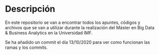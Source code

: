 # Descripción

En este repositorio se van a encontrar todos los apuntes, códigos y archivos que se van a utilizar durante la realización del Máster en Big Data & Business Analytics en la Universidad IMF.


Se ha añadido un commit el día 13/10/2020 para ver como funcionan las ramas y los commits.
